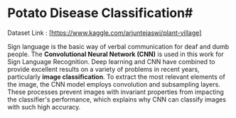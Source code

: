 # Potato Disease Classification# 
Dataset Link : [https://www.kaggle.com/arjuntejaswi/plant-village]

Sign language is the basic way of verbal communication for deaf and dumb people. The **Convolutional Neural Network (CNN)** is used in this work for Sign Language Recognition. Deep learning and CNN have combined to provide excellent results on a variety of problems in recent years, particularly **image classification**. To extract the most relevant elements of the image, the CNN model employs convolution and subsampling layers. These processes prevent images with invariant properties from impacting the classifier's performance, which explains why CNN can classify images with such high accuracy.
